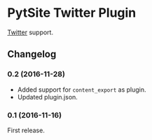 # PytSite Twitter Plugin

[Twitter](https://twitter.com) support.


## Changelog

### 0.2 (2016-11-28)
- Added support for `content_export` as plugin.
- Updated plugin.json.

### 0.1 (2016-11-16)
First release.
